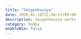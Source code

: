 ```yaml
---
title: "Seigenkousya"
date: 2020-01-19T21:04:11+09:00
description: Seigenkousya works
category: hobby
enableBio: false
---
```


